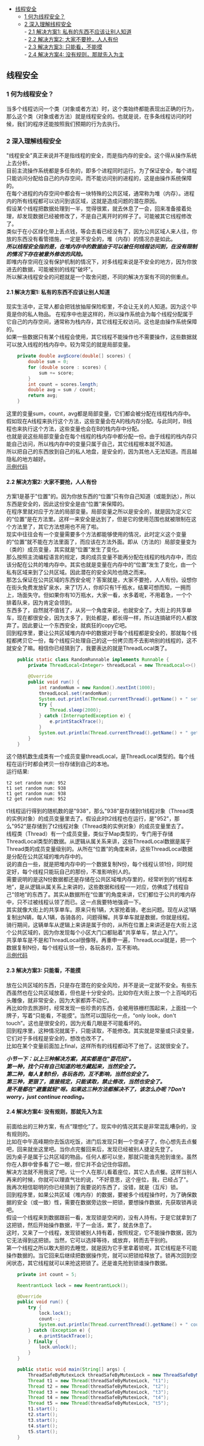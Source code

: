 <!-- TOC -->

- [线程安全](#线程安全)  
    - [1 何为线程安全？](#1-何为线程安全)  
    - [2 深入理解线程安全](#2-深入理解线程安全)  
            - [2.1 解决方案1: 私有的东西不应该让别人知道](#21-解决方案1-私有的东西不应该让别人知道)  
            - [2.2 解决方案2: 大家不要抢，人人有份](#22-解决方案2-大家不要抢人人有份)  
            - [2.3 解决方案3: 只能看，不能摸](#23-解决方案3-只能看不能摸)  
            - [2.4 解决方案4: 没有规则，那就先入为主](#24-解决方案4-没有规则那就先入为主)  

<!-- /TOC -->

## 线程安全  
### 1 何为线程安全？  
当多个线程访问一个类（对象或者方法）时，这个类始终都能表现出正确的行为，那么这个类（对象或者方法）就是线程安全的。也就是说，在多条线程访问的时候，我们的程序还能按照我们预期的行为去执行。  
### 2 深入理解线程安全  
"线程安全"真正来说并不是指线程的安全，而是指内存的安全。这个得从操作系统上去分析。  
目前主流操作系统都是多任务的，即多个进程同时运行。为了保证安全，每个进程只能访问分配给自己的内存空间，而不能访问别的进程的，这是由操作系统保障的。  
在每个进程的内存空间中都会有一块特殊的公共区域，通常称为堆（内存）。进程内的所有线程都可以访问到该区域，这就是造成问题的潜在原因。  
假设某个线程把数据处理到一半，觉得很累，就去休息了一会，回来准备接着处理，却发现数据已经被修改了，不是自己离开时的样子了。可能被其它线程修改了。  
类似于在小区绿化带上丢点钱，等会去看已经没有了，因为公共区域人来人往，你放的东西没有看管措施，一定是不安全的，堆（内存）的情况亦是如此。  
***所以线程安全指的是，在堆内存中的数据由于可以被任何线程访问到，在没有限制的情况下存在被意外修改的风险。***  
即堆内存空间在没有保护机制的情况下，对多线程来说是不安全的地方，因为你放进去的数据，可能被别的线程"破坏"。  
所以解决线程安全的问题就是一个取舍问题，不同的解决方案有不同的侧重点。  
#### 2.1 解决方案1: 私有的东西不应该让别人知道  
现实生活中，正常人都会把钱放抽屉保险柜里，不会让无关的人知道。因为这个毕竟是你的私人物品。
在程序中也是这样的，所以操作系统会为每个线程分配属于它自己的内存空间，通常称为栈内存，其它线程无权访问。这也是由操作系统保障的。  
如果一些数据只有某个线程会使用，其它线程不能操作也不需要操作，这些数据就可以放入线程的栈内存中。较为常见的就是局部变量。 
```java
    private double avgScore(double[] scores) {
        double sum = 0;
        for (double score : scores) {
            sum += score;
        }
        int count = scores.length;
        double avg = sum / count;
        return avg;
    }
```  
这里的变量sum，count，avg都是局部变量，它们都会被分配在线程栈内存中。  
假如现在A线程来执行这个方法，这些变量会在A的栈内存分配。与此同时，B线程也来执行这个方法，这些变量也会在B的栈内存中分配。  
也就是说这些局部变量会在每个线程的栈内存中都分配一份。由于线程的栈内存只能自己访问，所以栈内存中的变量只属于自己，其它线程根本就不知道。  
所以把自己的东西放到自己的私人地盘，是安全的，因为其他人无法知道。而且越隐私的地方越好。  
[示例代码](https://github.com/BooksCup/java-concurrency/blob/master/src/main/java/com/bc/concurrency/thread/safe/ThreadSafeByLocalVariables.java)  
#### 2.2 解决方案2: 大家不要抢，人人有份  
方案1是基于"位置"的。因为你放东西的“位置”只有你自己知道（或能到达），所以东西是安全的，因此这份安全是由“位置”来保障的。  
在程序里就对应于方法的局部变量。局部变量之所以是安全的，就是因为定义它的“位置”是在方法里。这样一来安全是达到了，但是它的使用范围也就被限制在这个方法里了，其它方法想用也不用了啦。  
现实中往往会有一个变量需要多个方法都能够使用的情况，此时定义这个变量的“位置”就不能在方法里面了，而应该在方法外面。即从（方法的）局部变量变为（类的）成员变量，其实就是“位置”发生了变化。  
那么按照主流编程语言的规定，类的成员变量不能再分配在线程的栈内存中，而应该分配在公共的堆内存中。其实也就是变量在内存中的“位置”发生了变化，由一个私有区域来到了公共区域。因此潜在的安全风险也随之而来。  
那怎么保证在公共区域的东西安全呢？答案就是，大家不要抢，人人有份。设想你在街头免费发放矿泉水，来了1万人，你却只有1千瓶水，结果可想而知，一拥而上，场面失守。但如果你有10万瓶水，大家一看，水多着呢，不用着急，一个个排着队来，因为肯定会领到。  
东西多了，自然就不值钱了，从另一个角度来说，也就安全了。大街上的共享单车，现在都很安全，因为太多了，到处都是，都长得一样，所以连搞破坏的人都放弃了。因此要让一个东西安全，就疯狂的copy它吧。  
回到程序里，要让公共区域堆内存中的数据对于每个线程都是安全的，那就每个线程都拷贝它一份，每个线程只处理自己的这一份拷贝而不去影响别的线程的，这不就安全了嘛。相信你已经猜到了，我要表达的就是ThreadLocal类了。 
```java
    public static class RandomRunnable implements Runnable {
        private ThreadLocal<Integer> threadLocal = new ThreadLocal<>();

        @Override
        public void run() {
            int randomNum = new Random().nextInt(1000);
            threadLocal.set(randomNum);
            System.out.println(Thread.currentThread().getName() + " set random num: " + randomNum);
            try {
                Thread.sleep(2000);
            } catch (InterruptedException e) {
                e.printStackTrace();
            }
            System.out.println(Thread.currentThread().getName() + " get random num: " + threadLocal.get());
        }
    }
```
这个随机数生成类有一个成员变量threadLocal，是ThreadLocal类型的。每个线程在运行时都会拷贝一份存储到自己的本地。  
运行结果:  
```
t2 set random num: 952
t1 set random num: 938
t1 get random num: 938
t2 get random num: 952
```
t1线程运行得到的随机数的是"938"，那么"938"是存储到t1线程对象（Thread类的实例对象）的成员变量里去了。假设此时t2线程也在运行，是"952"，那么"952"是存储到了t2线程对象（Thread类的实例对象）的成员变量里去了。  
线程类（Thread）有一个成员变量，类似于Map类型的，专门用于存储ThreadLocal类型的数据。从逻辑从属关系来讲，这些ThreadLocal数据是属于Thread类的成员变量级别的。从所在“位置”的角度来讲，这些ThreadLocal数据是分配在公共区域的堆内存中的。  
说的直白一些，就是把堆内存中的一个数据复制N份，每个线程认领1份，同时规定好，每个线程只能玩自己的那份，不准影响别人的。  
需要说明的是这N份数据都还是存储在公共区域堆内存里的，经常听到的“线程本地”，是从逻辑从属关系上来讲的，这些数据和线程一一对应，仿佛成了线程自己“领地”的东西了。其实从数据所在“位置”的角度来讲，它们都位于公共的堆内存中，只不过被线程认领了而已。这一点我要特地强调一下。  
其实就像大街上的共享单车。原来只有1辆，大家抢着骑，老出问题。现在从这1辆复制出N辆，每人1辆，各骑各的，问题得解。共享单车就是数据，你就是线程。骑行期间，这辆单车从逻辑上来讲是属于你的，从所在位置上来讲还是在大街上这个公共区域的，因为你发现每个小区大门口都贴着"共享单车，禁止入门"。  
共享单车是不是和ThreadLocal很像呀。再重申一遍，ThreadLocal就是，把一个数据复制N份，每个线程认领一份，各玩各的，互不影响。  
[示例代码](https://github.com/BooksCup/java-concurrency/blob/master/src/main/java/com/bc/concurrency/thread/safe/ThreadSafeByThreadLocal.java)  
#### 2.3 解决方案3: 只能看，不能摸
放在公共区域的东西，只是存在潜在的安全风险，并不是说一定就不安全。有些东西虽然也在公共区域放着，但也是十分安全的。比如你在大街上放一个上百吨的石头雕像，就非常安全，因为大家都弄不动它。  
再比如你去旅游时，经常发现一些珍贵的东西，会被用铁栅栏围起来，上面挂一个牌子，写着“只能看，不能摸”。当然可以国际化一点，“only look，don't touch”。这也是很安全的，因为光看几眼是不可能看坏的。  
回到程序里，这种情况就属于，只能读取，不能修改。其实就是常量或只读变量，它们对于多线程是安全的，想改也改不了。  
比如在某个变量前面加上final，这样所有的线程都动不了他了。这就很安全了。  

***小节一下：以上三种解决方案，其实都是在"耍花招"。***  
***第一种，找个只有自己知道的地方藏起来，当然安全了。***  
***第二种，每人复制1份，各玩各的，互不影响，当然也安全了。***  
***第三种，更狠了，直接规定，只能读取，禁止修改，当然也安全了。***  
***是不是都在"避重就轻"呀。如果这三种方法都解决不了，该怎么办呢？Don't worry，just continue reading。***  

#### 2.4 解决方案4: 没有规则，那就先入为主  
前面给出的三种方案，有点“理想化”了。现实中的情况其实是非常混乱嘈杂的，没有规则的。  
比如在中午高峰期你去饭店吃饭，进门后发现只剩一个空桌子了，你心想先去点餐吧，回来就坐这里吧。当你点完餐回来后，发现已经被别人捷足先登了。  
因为桌子是属于公共区域的物品，任何人都可以坐，那就只能谁先抢到谁坐。虽然你在人群中曾多看了它一眼，但它并不会记住你容颜。  
解决方法就不用我说了吧，让一个人在那儿看着座位，其它人去点餐。这样当别人再来的时候，你就可以理直气壮的说，"不好意思，这个座位，我，已经占了"。  
我再次相信聪明的你已经猜到了我要说的东西了，没错，就是（互斥）锁。  
回到程序里，如果公共区域（堆内存）的数据，要被多个线程操作时，为了确保数据的安全（或一致）性，需要在数据旁边放一把锁，要想操作数据，先获取锁再说吧。  
假设一个线程来到数据跟前一看，发现锁是空闲的，没有人持有。于是它就拿到了这把锁，然后开始操作数据，干了一会活，累了，就去休息了。  
这时，又来了一个线程，发现锁被别人持有着，按照规定，它不能操作数据，因为它无法得到这把锁。当然，它可以选择等待，或放弃，转而去干别的。  
第一个线程之所以敢大胆的去睡觉，就是因为它手里拿着锁呢，其它线程是不可能操作数据的。当它回来后继续把数据操作完，就可以把锁给释放了。锁再次回到空闲状态，其它线程就可以来抢这把锁了。还是谁先抢到锁谁操作数据。  
```java
    private int count = 5;

    ReentrantLock lock = new ReentrantLock();

    @Override
    public void run() {
        try {
            lock.lock();
            count--;
            System.out.println(Thread.currentThread().getName() + " count: " + count);
        } catch (Exception e) {
            e.printStackTrace();
        } finally {
            lock.unlock();
        }
    }

    public static void main(String[] args) {
        ThreadSafeByMutexLock threadSafeByMutexLock = new ThreadSafeByMutexLock();
        Thread t1 = new Thread(threadSafeByMutexLock, "t1");
        Thread t2 = new Thread(threadSafeByMutexLock, "t2");
        Thread t3 = new Thread(threadSafeByMutexLock, "t3");
        Thread t4 = new Thread(threadSafeByMutexLock, "t4");
        Thread t5 = new Thread(threadSafeByMutexLock, "t5");
        t1.start();
        t2.start();
        t3.start();
        t4.start();
        t5.start();
    }
```
